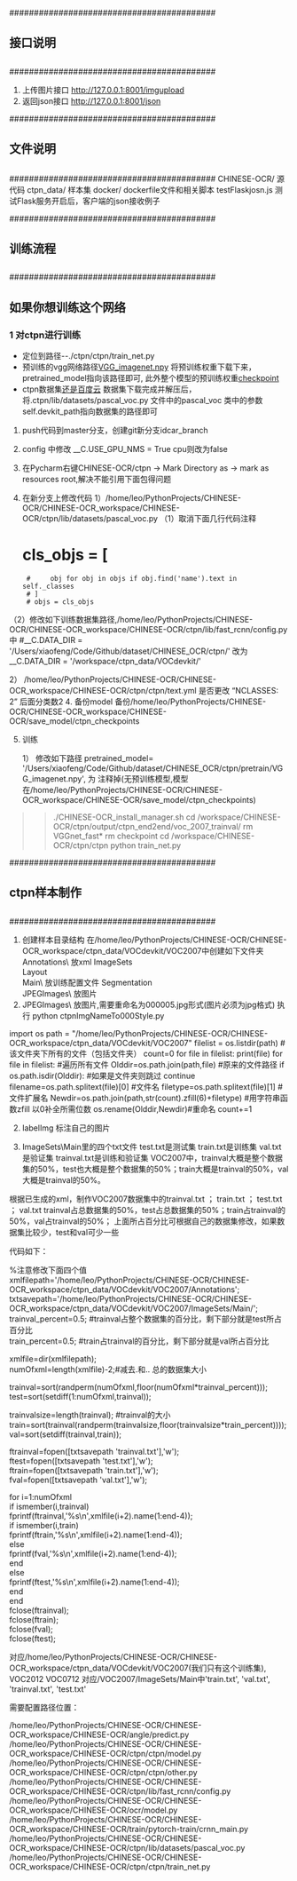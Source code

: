 ##########################################
##					##
##		接口说明		##
##					##
##########################################
1. 上传图片接口
http://127.0.0.1:8001/imgupload
1. 返回json接口
http://127.0.0.1:8001/json



##########################################
##					##
##		文件说明		##
##					##
##########################################
CHINESE-OCR/ 		源代码
ctpn_data/		样本集
docker/			dockerfile文件和相关脚本
testFlaskjosn.js	测试Flask服务开启后，客户端的json接收例子



##########################################
##					##
##		训练流程		##
##					##
##########################################

## 如果你想训练这个网络
### 1 对ctpn进行训练
* 定位到路径--./ctpn/ctpn/train_net.py
* 预训练的vgg网络路径[VGG_imagenet.npy](https://pan.baidu.com/s/1JO_ZojA5bkmJZsnxsShgkg)
将预训练权重下载下来，pretrained_model指向该路径即可,
此外整个模型的预训练权重[checkpoint](https://pan.baidu.com/s/1aT-vHgq7nvLy4M_T6SwR1Q)
* ctpn数据集[还是百度云](https://pan.baidu.com/s/1NXFmdP_OgRF42xfHXUhBHQ)
数据集下载完成并解压后，将.ctpn/lib/datasets/pascal_voc.py 文件中的pascal_voc 类中的参数self.devkit_path指向数据集的路径即可


1. push代码到master分支，创建git新分支idcar_branch

1. config 中修改
	__C.USE_GPU_NMS = True cpu则改为false

2. 在Pycharm右键CHINESE-OCR/ctpn -> Mark Directory as -> mark as resources root,解决不能引用下面包得问题
3. 在新分支上修改代码
1）/home/leo/PythonProjects/CHINESE-OCR/CHINESE-OCR_workspace/CHINESE-OCR/ctpn/lib/datasets/pascal_voc.py
 （1）取消下面几行代码注释
	# cls_objs = [
        #     obj for obj in objs if obj.find('name').text in self._classes
        # ]
        # objs = cls_objs
 （2）修改如下训练数据集路径,/home/leo/PythonProjects/CHINESE-OCR/CHINESE-OCR_workspace/CHINESE-OCR/ctpn/lib/fast_rcnn/config.py中
	#__C.DATA_DIR = '/Users/xiaofeng/Code/Github/dataset/CHINESE_OCR/ctpn/'
	改为
	__C.DATA_DIR = '/workspace/ctpn_data/VOCdevkit/'

2） /home/leo/PythonProjects/CHINESE-OCR/CHINESE-OCR_workspace/CHINESE-OCR/ctpn/ctpn/text.yml
	是否更改 “NCLASSES: 2” 后面分类数2
4. 备份model
	备份/home/leo/PythonProjects/CHINESE-OCR/CHINESE-OCR_workspace/CHINESE-OCR/save_model/ctpn_checkpoints

5. 训练
	
	1） 修改如下路径
		pretrained_model=
		'/Users/xiaofeng/Code/Github/dataset/CHINESE_OCR/ctpn/pretrain/VGG_imagenet.npy',
	    为
		注释掉(无预训练模型,模型在/home/leo/PythonProjects/CHINESE-OCR/CHINESE-OCR_workspace/CHINESE-OCR/save_model/ctpn_checkpoints)
>> ./CHINESE-OCR_install_manager.sh
>>cd /workspace/CHINESE-OCR/ctpn/output/ctpn_end2end/voc_2007_trainval/
>> rm VGGnet_fast*
>> rm checkpoint
>> cd /workspace/CHINESE-OCR/ctpn/ctpn
>> python train_net.py


##########################################
##					##
##		ctpn样本制作		##
##					##
##########################################
1. 创建样本目录结构 
在/home/leo/PythonProjects/CHINESE-OCR/CHINESE-OCR_workspace/ctpn_data/VOCdevkit/VOC2007中创建如下文件夹
	Annotations\ 放xml
	ImageSets\
		Layout\
		Main\	放训练配置文件
		Segmentation\
	JPEGImages\ 放图片
2. JPEGImages\ 放图片,需要重命名为000005.jpg形式(图片必须为jpg格式)
执行  python ctpnImgNameTo000Style.py


import os
path = "/home/leo/PythonProjects/CHINESE-OCR/CHINESE-OCR_workspace/ctpn_data/VOCdevkit/VOC2007"
filelist = os.listdir(path) #该文件夹下所有的文件（包括文件夹）
count=0
for file in filelist:
    print(file)
for file in filelist:   #遍历所有文件
    Olddir=os.path.join(path,file)   #原来的文件路径
    if os.path.isdir(Olddir):   #如果是文件夹则跳过
	continue
    filename=os.path.splitext(file)[0]   #文件名
    filetype=os.path.splitext(file)[1]   #文件扩展名
    Newdir=os.path.join(path,str(count).zfill(6)+filetype)  #用字符串函数zfill 以0补全所需位数
    os.rename(Olddir,Newdir)#重命名
    count+=1

2. labelImg 标注自己的图片


3. ImageSets\Main里的四个txt文件
	test.txt是测试集
	train.txt是训练集
	val.txt是验证集
	trainval.txt是训练和验证集
	VOC2007中，trainval大概是整个数据集的50%，test也大概是整个数据集的50%；train大概是trainval的50%，val大概是trainval的50%。

根据已生成的xml，制作VOC2007数据集中的trainval.txt ； train.txt ； test.txt ； val.txt
trainval占总数据集的50%，test占总数据集的50%；train占trainval的50%，val占trainval的50%；
上面所占百分比可根据自己的数据集修改，如果数据集比较少，test和val可少一些

代码如下：

%注意修改下面四个值  
xmlfilepath='/home/leo/PythonProjects/CHINESE-OCR/CHINESE-OCR_workspace/ctpn_data/VOCdevkit/VOC2007/Annotations';  
txtsavepath='/home/leo/PythonProjects/CHINESE-OCR/CHINESE-OCR_workspace/ctpn_data/VOCdevkit/VOC2007/ImageSets/Main/';  
trainval_percent=0.5; #trainval占整个数据集的百分比，剩下部分就是test所占百分比  
train_percent=0.5; #train占trainval的百分比，剩下部分就是val所占百分比  

xmlfile=dir(xmlfilepath);  
numOfxml=length(xmlfile)-2;#减去.和..  总的数据集大小  

trainval=sort(randperm(numOfxml,floor(numOfxml*trainval_percent)));  
test=sort(setdiff(1:numOfxml,trainval));  

trainvalsize=length(trainval); #trainval的大小  
train=sort(trainval(randperm(trainvalsize,floor(trainvalsize*train_percent))));  
val=sort(setdiff(trainval,train));  

ftrainval=fopen([txtsavepath 'trainval.txt'],'w');  
ftest=fopen([txtsavepath 'test.txt'],'w');  
ftrain=fopen([txtsavepath 'train.txt'],'w');  
fval=fopen([txtsavepath 'val.txt'],'w');  

for i=1:numOfxml  
    if ismember(i,trainval)  
        fprintf(ftrainval,'%s\n',xmlfile(i+2).name(1:end-4));  
        if ismember(i,train)  
            fprintf(ftrain,'%s\n',xmlfile(i+2).name(1:end-4));  
        else  
            fprintf(fval,'%s\n',xmlfile(i+2).name(1:end-4));  
        end  
    else  
        fprintf(ftest,'%s\n',xmlfile(i+2).name(1:end-4));  
    end  
end  
fclose(ftrainval);  
fclose(ftrain);  
fclose(fval);  
fclose(ftest);



对应/home/leo/PythonProjects/CHINESE-OCR/CHINESE-OCR_workspace/ctpn_data/VOCdevkit/VOC2007(我们只有这个训练集),
VOC2012
VOC0712
对应/VOC2007/ImageSets/Main中'train.txt', 'val.txt', 'trainval.txt', 'test.txt'




需要配置路径位置：

/home/leo/PythonProjects/CHINESE-OCR/CHINESE-OCR_workspace/CHINESE-OCR/angle/predict.py
/home/leo/PythonProjects/CHINESE-OCR/CHINESE-OCR_workspace/CHINESE-OCR/ctpn/ctpn/model.py
/home/leo/PythonProjects/CHINESE-OCR/CHINESE-OCR_workspace/CHINESE-OCR/ctpn/ctpn/other.py
/home/leo/PythonProjects/CHINESE-OCR/CHINESE-OCR_workspace/CHINESE-OCR/ctpn/lib/fast_rcnn/config.py
/home/leo/PythonProjects/CHINESE-OCR/CHINESE-OCR_workspace/CHINESE-OCR/ocr/model.py
/home/leo/PythonProjects/CHINESE-OCR/CHINESE-OCR_workspace/CHINESE-OCR/train/pytorch-train/crnn_main.py
/home/leo/PythonProjects/CHINESE-OCR/CHINESE-OCR_workspace/CHINESE-OCR/ctpn/lib/datasets/pascal_voc.py
/home/leo/PythonProjects/CHINESE-OCR/CHINESE-OCR_workspace/CHINESE-OCR/ctpn/ctpn/train_net.py









